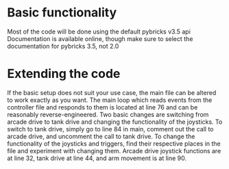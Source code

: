# Basic functionality
Most of the code will be done using the default pybricks v3.5 api
Documentation is available online, though make sure to select the documentation for pybricks 3.5, not 2.0

# Extending the code
If the basic setup does not suit your use case, the main file can be altered to work exactly as you want.
The main loop which reads events from the controller file and responds to them is located at line 76 and can be reasonably reverse-engineered.
Two basic changes are switching from arcade drive to tank drive and changing the functionality of the joysticks.
To switch to tank drive, simply go to line 84 in main, comment out the call to arcade drive, and uncomment the call to tank drive.
To change the functionality of the joysticks and triggers, find their respective places in the file and experiment with changing them.
Arcade drive joystick functions are at line 32, tank drive at line 44, and arm movement is at line 90.
